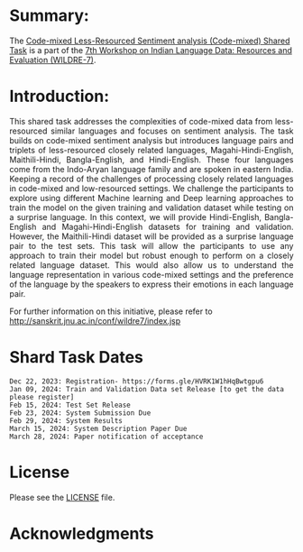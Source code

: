 # Summary:
The [Code-mixed Less-Resourced Sentiment analysis (Code-mixed) Shared Task](https://github.com/wildre-workshop/wildre-7_code-mixed-sentiment-analysis/) is a part of the [7th Workshop on Indian Language Data: Resources and Evaluation (WILDRE-7)](http://sanskrit.jnu.ac.in/conf/wildre7/index.jsp).
# Introduction: 
<p align="justify">This shared task addresses the complexities of code-mixed data from less-resourced similar languages and focuses on sentiment analysis. The task builds on code-mixed sentiment analysis but introduces language pairs and triplets of less-resourced closely related languages, Magahi-Hindi-English, Maithili-Hindi, Bangla-English, and Hindi-English. These four languages come from the Indo-Aryan language family and are spoken in eastern India.
Keeping a record of the challenges of processing closely related languages in code-mixed and low-resourced settings. We challenge the participants to explore using different Machine learning and Deep learning approaches to train the model on the given training and validation dataset while testing on a surprise language. In this context, we will provide Hindi-English, Bangla-English and Magahi-Hindi-English datasets for training and validation. However, the Maithili-Hindi dataset will be provided as a surprise language pair to the test sets. This task will allow the participants to use any approach to train their model but robust enough to perform on a closely related language dataset. This would also allow us to understand the language representation in various code-mixed settings and the preference of the language by the speakers to express their emotions in each language pair. </p>

For further information on this initiative, please refer to http://sanskrit.jnu.ac.in/conf/wildre7/index.jsp

# Shard Task Dates
```
Dec 22, 2023: Registration- https://forms.gle/HVRK1W1hHqBwtgpu6
Jan 09, 2024: Train and Validation Data set Release [to get the data please register]
Feb 15, 2024: Test Set Release
Feb 23, 2024: System Submission Due
Feb 29, 2024: System Results
March 15, 2024: System Description Paper Due
March 28, 2024: Paper notification of acceptance
```

# License
Please see the [LICENSE](https://github.com/wildre-workshop/wildre-7_code-mixed-sentiment-analysis/blob/main/LICENSE) file.

# Acknowledgments

